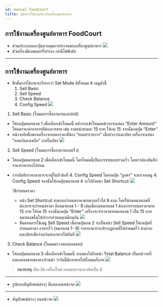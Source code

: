 ```yaml
---
id: manual-foodcourt
title: คู่มือการใช้งานเกี่ยวกับเครื่องศูนย์อาหาร
---
```


## การใช้งานเครื่องศูนย์อาหาร FoodCourt
* ส่วนประกอบและปุ่มควบคุมการทำงานของเครื่องศูนย์อาหาร
![](https://drive.google.com/thumbnail?id=10SPYRjU4lbY_cyRunENPT6xm94LmrPNb&sz=w800-h640)
* ตัวเครื่องมีแบตเตอร์รี่สำรอง กรณีไฟฟ้าดับ
---
## การใช้งานเครื่องศูนย์อาหาร
* ฟังชั่นการใช้งานจะเรียกกว่า Set  Mode  มีทั้งหมด 4 เมนูดังนี้
    1.	Sell Basic
    2.	Sell Speed 
    3.	Check Balance
    4.	Config Speed
![](https://drive.google.com/thumbnail?id=1chCpqn4P9GHfZO_ztGF4CnH-h_b9-Js7&sz=w800-h640)
1.	Sell Basic   (โหมดการซื้ออาหารแบบปกติ)
* ให้กดปุ่มหมายเลข 1 เพื่อเลือกเข้าโหมดนี้ หลังจากเข้าโหมดหน้าจอจะแสดง “Enter Amount” ให้กดราคาค่าอาหารที่ต้องการขาย  เช่น ราดหน้าชามละ 15 บาท ให้กด 15 จากนั้นกดปุ่ม “Enter” 
* หน้าจออีกฝั่งของเครื่องจะแสดงราคาที่ช่อง “ยอดทำรายการ” เมื่อทำการแตะบัตร เครื่องจะแสดง “ยอดเงินคงเหลือ” ภายในบัตร
![](https://drive.google.com/thumbnail?id=1BDVQkxAkWTo_ivt0zB8n-tr-My0icYak&sz=w800-h640)
2.	 Sell Speed    (โหมดการซื้ออาหารแบบเร็ว)
* ให้กดปุ่มหมายเลข 2 เพื่อเลือกเข้าโหมดนี้ โดยโหมดนี้เป็นการขายแบบรวดเร็ว โดยเราต้องบันทึกราคาอาหารลงไปก่อน 
* การบันทึกราคาอาหารจะอยู่ในหัวข้อที่  4. Config Speed โดยกดปุ่ม “ลูกศร” จะมาเจอเมนู 4. Config Speed จากนั้นให้กดปุ่มหมายเลข 4 จะไปยังหน้า Set Shortcut
![](https://drive.google.com/thumbnail?id=1UwqN4kmK3bld7Ti0qSfOPyfFTYHor4dr&sz=w800-h640)

    วิธีกำหนดราคา 
    * หน้า Set Shortcut สามารถกำหนดราคาขายแบบเร็วได้ 9 แบบ โดยให้กดหมายเลขที่ต้องการจะกำหนดราคา คือหมายเลข 1 - 9 เช่นเมื่อกดหมายเลข 1 ต้องการกำหนดราคาขาย 15 บาท ให้กด 15 จากนั้นกดปุ่ม “Enter” เครื่องจะจำราคาขายหมายเลข 1 เป็น 15 บาท หมายเลขอื่นให้ทำการกำหนดเหมือนกัน
![](https://drive.google.com/thumbnail?id=14pCjSkYl5l8knsZSjMZ1x3NwAKXSRNTQ&sz=w800-h640)
    * ขั้นตอนการใช้เมนู Sell Speed
	เมื่อกดปุ่มเลข 2 จะเป็นหน้า Sell Speed ให้กดปุ่มที่กำหนดราคา อาหารไว้ (หมายเลข 1- 9) ราคาอาหารจะปรากฏตามที่ได้กำหมดไว้ สามารถแตะบัตรเพื่อจ่ายเงินค่าอาหารได้ทันที
![](https://drive.google.com/thumbnail?id=1USU-6gH3X8KnMlneaWNS6X4OWWZ-HYkd&sz=w800-h640)
3. Check Balance    (โหมดตรวจสอบยอดขาย)
* ให้กดปุ่มหมายเลข 3 เพื่อเลือกเข้าโหมดนี้ จะแสดงไปยังหน้า Total Balance เป็นหน้าจอที่แสดงยอดขายของทางร้านค้า ว่าวันนี้มีการขายไปทั้งหมดกี่บาท
![](https://drive.google.com/thumbnail?id=1G25DfWr-S3p4JDOAxZ043DpHE1P6hcTA&sz=w800-h640)
> **หมายเหตุ** เปิด-ปิด เครื่องใหม่ ยอดขายรวมจะกลับเป็น 0
---
* รูปแบบสัญลักษณ์ต่างๆ ที่แสดงบนหน้าจอ
![](https://drive.google.com/thumbnail?id=1IvU9tLeb6J6j1eThByqLLEM7XcQc3BSb&sz=w800-h640)
---
* สัญลักษณ์ต่างๆ บนหน้าจอ
![](https://drive.google.com/thumbnail?id=12257jP8QUdtSAEkLyKLuZ7UPgV4jeVA9&sz=w800-h640)


